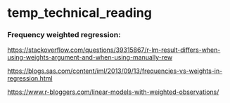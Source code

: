 # temp_technical_reading

### Frequency weighted regression:

https://stackoverflow.com/questions/39315867/r-lm-result-differs-when-using-weights-argument-and-when-using-manually-rew

https://blogs.sas.com/content/iml/2013/09/13/frequencies-vs-weights-in-regression.html

https://www.r-bloggers.com/linear-models-with-weighted-observations/
